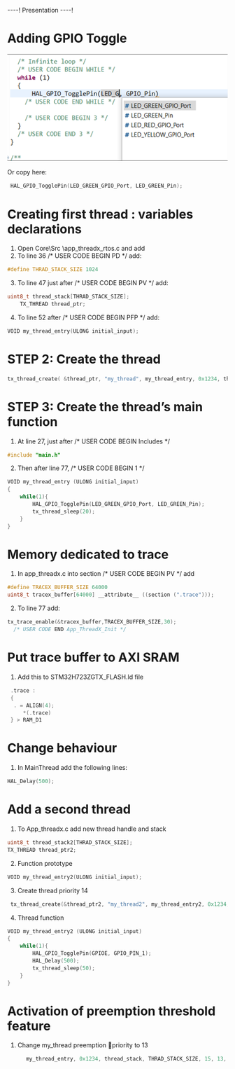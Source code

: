 ----!
Presentation
----!

# Adding GPIO Toggle

![gpio toggle pin selection](./img/13.png)

Or copy here:

```c
 HAL_GPIO_TogglePin(LED_GREEN_GPIO_Port, LED_GREEN_Pin);
```

# Creating first thread : variables declarations

1. Open Core\Src \app_threadx_rtos.c and add
2. To line 36 /* USER CODE BEGIN PD */ add:

```c
#define THRAD_STACK_SIZE 1024
```

3. To line 47 just after /* USER CODE BEGIN PV */ add:

```c
uint8_t thread_stack[THRAD_STACK_SIZE];
	TX_THREAD thread_ptr;
```

4. To line 52 after /* USER CODE BEGIN PFP */ add:

```c
VOID my_thread_entry(ULONG initial_input);
```

# STEP 2: Create the thread

```c
tx_thread_create( &thread_ptr, "my_thread", my_thread_entry, 0x1234, thread_stack, THRAD_STACK_SIZE, 15, 15, 1, TX_AUTO_START);
```

# STEP 3: Create the thread’s main function

1. At line 27, just after /* USER CODE BEGIN Includes */

```c
#include "main.h"
```

2. Then after line 77, /* USER CODE BEGIN 1 */
   
```c
VOID my_thread_entry (ULONG initial_input)
{
    while(1){
        HAL_GPIO_TogglePin(LED_GREEN_GPIO_Port, LED_GREEN_Pin);
        tx_thread_sleep(20);
    }
}
```

# Memory dedicated to trace

1. In app_threadx.c into section /* USER CODE BEGIN PV */ add

```c
#define TRACEX_BUFFER_SIZE 64000
uint8_t tracex_buffer[64000] __attribute__ ((section (".trace")));
```

2. To line 77 add:

```c
tx_trace_enable(&tracex_buffer,TRACEX_BUFFER_SIZE,30);
  /* USER CODE END App_ThreadX_Init */
```

# Put trace buffer to AXI SRAM

1. Add this to STM32H723ZGTX_FLASH.ld file

```c
 .trace :
 {
  . = ALIGN(4);
     *(.trace)
 } > RAM_D1
```

# Change behaviour

1. In MainThread add the following lines:
	
```c
HAL_Delay(500);
```

# Add a second thread

1. To App_threadx.c add new thread handle and stack

```c
uint8_t thread_stack2[THRAD_STACK_SIZE];
TX_THREAD thread_ptr2;
```

2. Function prototype

```c
VOID my_thread_entry2(ULONG initial_input);
```

3. Create thread priority 14

```c
 tx_thread_create(&thread_ptr2, "my_thread2", my_thread_entry2, 0x1234, thread_stack2,	THRAD_STACK_SIZE, 14, 14, 1, TX_AUTO_START);
```

4. Thread function

```c
VOID my_thread_entry2 (ULONG initial_input)
{
    while(1){
        HAL_GPIO_TogglePin(GPIOE, GPIO_PIN_1);
        HAL_Delay(500);
        tx_thread_sleep(50);
    }
}
```

# Activation of preemption threshold feature

1. Change my_thread preemption priority to 13

```c
      my_thread_entry, 0x1234, thread_stack, THRAD_STACK_SIZE, 15, 13, 1, TX_AUTO_START);
```